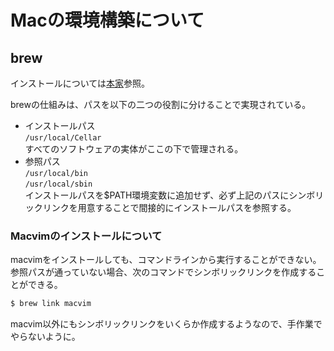 # Macの環境構築について

## brew

インストールについては[本家](https://brew.sh/index_ja)参照。

brewの仕組みは、パスを以下の二つの役割に分けることで実現されている。

- インストールパス  
  `/usr/local/Cellar`  
  すべてのソフトウェアの実体がここの下で管理される。
- 参照パス  
  `/usr/local/bin`  
  `/usr/local/sbin`  
  インストールパスを$PATH環境変数に追加せず、必ず上記のパスにシンボリックリンクを用意することで間接的にインストールパスを参照する。

### Macvimのインストールについて

macvimをインストールしても、コマンドラインから実行することができない。  
参照パスが通っていない場合、次のコマンドでシンボリックリンクを作成することができる。  

```bash
$ brew link macvim
```

macvim以外にもシンボリックリンクをいくらか作成するようなので、手作業でやらないように。

